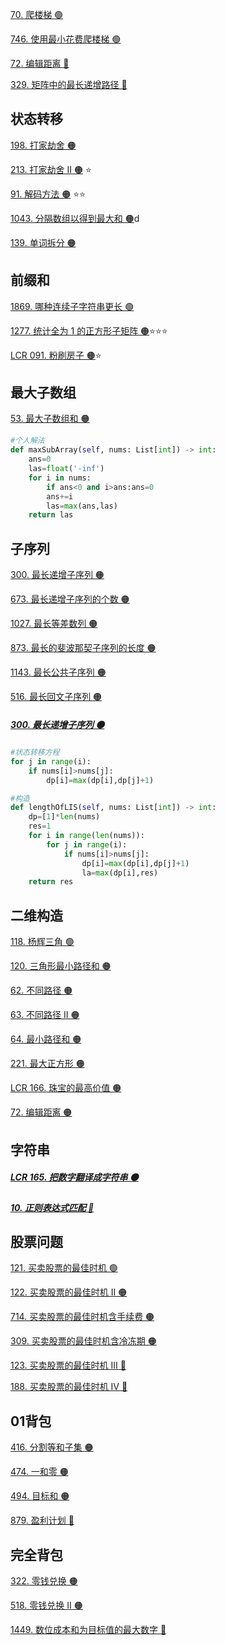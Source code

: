 

[70. 爬楼梯	🟢](https://leetcode.cn/problems/climbing-stairs/)  

[746. 使用最小花费爬楼梯	🟢](https://leetcode.cn/problems/min-cost-climbing-stairs/)


[72. 编辑距离  🔴](https://leetcode.cn/problems/edit-distance/)


[329. 矩阵中的最长递增路径  🔴](https://leetcode.cn/problems/longest-increasing-path-in-a-matrix/)

## 状态转移

[198. 打家劫舍	🟠](https://leetcode.cn/problems/house-robber/)

[213. 打家劫舍 II	🟠](https://leetcode.cn/problems/house-robber-ii/)      ⭐

[91. 解码方法	🟠](https://leetcode.cn/problems/decode-ways/)          ⭐⭐

[1043. 分隔数组以得到最大和	🟠](https://leetcode.cn/problems/partition-array-for-maximum-sum/)d 

[139. 单词拆分	🟠](https://leetcode.cn/problems/word-break/)

## 前缀和

[1869. 哪种连续子字符串更长 🟢](https://leetcode.cn/problems/longer-contiguous-segments-of-ones-than-zeros/)

[1277. 统计全为 1 的正方形子矩阵    🟠](https://leetcode.cn/problems/count-square-submatrices-with-all-ones/)⭐⭐⭐

[LCR 091. 粉刷房子  🟠](https://leetcode.cn/problems/JEj789/)⭐

## 最大子数组
[53. 最大子数组和  🟠](https://leetcode.cn/problems/maximum-subarray/)
```python
#个人解法
def maxSubArray(self, nums: List[int]) -> int:
    ans=0
    las=float('-inf')
    for i in nums:
        if ans<0 and i>ans:ans=0
        ans+=i
        las=max(ans,las)
    return las
```

## 子序列

[300. 最长递增子序列  🟠](https://leetcode.cn/problems/longest-increasing-subsequence/)

[673. 最长递增子序列的个数  🟠](https://leetcode.cn/problems/number-of-longest-increasing-subsequence/)

[1027. 最长等差数列  🟠](https://leetcode.cn/problems/longest-arithmetic-subsequence/)

[873. 最长的斐波那契子序列的长度  🟠](https://leetcode.cn/problems/length-of-longest-fibonacci-subsequence/)

[1143. 最长公共子序列  🟠](https://leetcode.cn/problems/longest-common-subsequence/)

[516. 最长回文子序列  🟠](https://leetcode.cn/problems/longest-palindromic-subsequence/)

##### <a href="https://leetcode.cn/problems/longest-increasing-subsequence/">300. 最长递增子序列 🟠</a>
```python
#状态转移方程
for j in range(i):
    if nums[i]>nums[j]:
        dp[i]=max(dp[i],dp[j]+1)

#构造
def lengthOfLIS(self, nums: List[int]) -> int:
    dp=[1]*len(nums)
    res=1
    for i in range(len(nums)):
        for j in range(i):
            if nums[i]>nums[j]:
                dp[i]=max(dp[i],dp[j]+1)
                la=max(dp[i],res)
    return res
```

## 二维构造

[118. 杨辉三角  🟢](https://leetcode.cn/problems/pascals-triangle/)

[120. 三角形最小路径和  🟠](https://leetcode.cn/problems/triangle/)

[62. 不同路径  🟠](https://leetcode.cn/problems/unique-paths/)

[63. 不同路径 II  🟠](https://leetcode.cn/problems/unique-paths-ii/)

[64. 最小路径和  🟠](https://leetcode.cn/problems/minimum-path-sum/)

[221. 最大正方形  🟠](https://leetcode.cn/problems/maximal-square/)

[LCR 166. 珠宝的最高价值  🟠](https://leetcode.cn/problems/li-wu-de-zui-da-jie-zhi-lcof/)

[72. 编辑距离  🟠](https://leetcode.cn/problems/edit-distance/)

## 字符串

##### <a href="https://leetcode.cn/problems/ba-shu-zi-fan-yi-cheng-zi-fu-chuan-lcof/">LCR 165. 把数字翻译成字符串  🟠</a>

##### <a href="https://leetcode.cn/problems/regular-expression-matching/">10. 正则表达式匹配  🔴</a>



## 股票问题

[121. 买卖股票的最佳时机  🟢](https://leetcode.cn/problems/best-time-to-buy-and-sell-stock/)

[122. 买卖股票的最佳时机 II  🟠](https://leetcode.cn/problems/best-time-to-buy-and-sell-stock-ii/)

[714. 买卖股票的最佳时机含手续费  🟠](https://leetcode.cn/problems/best-time-to-buy-and-sell-stock-with-transaction-fee/)

[309. 买卖股票的最佳时机含冷冻期  🟠](https://leetcode.cn/problems/best-time-to-buy-and-sell-stock-with-cooldown/)

[123. 买卖股票的最佳时机 III  🔴](https://leetcode.cn/problems/best-time-to-buy-and-sell-stock-iii)

[188. 买卖股票的最佳时机 IV  🔴](https://leetcode.cn/problems/best-time-to-buy-and-sell-stock-iv)

## 01背包

[416. 分割等和子集  🟠](https://leetcode.cn/problems/partition-equal-subset-sum/)

[474. 一和零  🟠](https://leetcode.cn/problems/ones-and-zeroes/)

[494. 目标和  🟠](https://leetcode.cn/problems/target-sum/)

[879. 盈利计划  🔴](https://leetcode.cn/problems/profitable-schemes/)

## 完全背包

[322. 零钱兑换  🟠](https://leetcode.cn/problems/coin-change/)

[518. 零钱兑换 II  🟠](https://leetcode.cn/problems/coin-change-ii/)

[1449. 数位成本和为目标值的最大数字  🔴](https://leetcode.cn/problems/form-largest-integer-with-digits-that-add-up-to-target/)